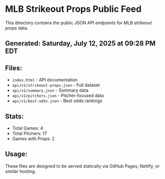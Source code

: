 # MLB Strikeout Props Public Feed

This directory contains the public JSON API endpoints for MLB strikeout props data.

## Generated: Saturday, July 12, 2025 at 09:28 PM EDT

## Files:
- `index.html` - API documentation
- `api/v1/strikeout-props.json` - Full dataset
- `api/v1/summary.json` - Summary data
- `api/v1/pitchers.json` - Pitcher-focused data  
- `api/v1/best-odds.json` - Best odds rankings

## Stats:
- Total Games: 4
- Total Pitchers: 17
- Games with Props: 2

## Usage:
These files are designed to be served statically via GitHub Pages, Netlify, or similar hosting.
